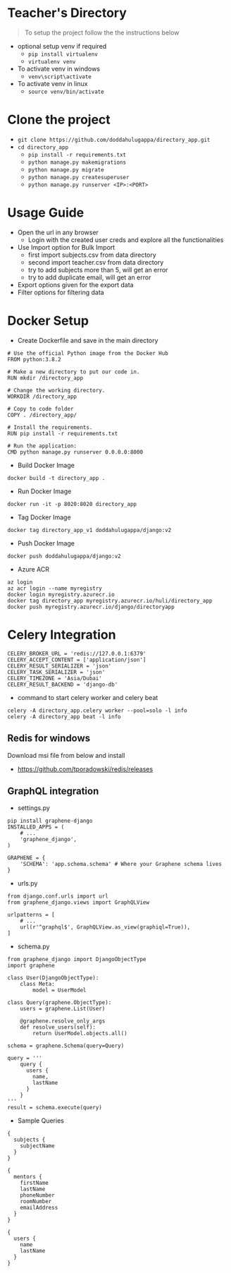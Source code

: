 # Teacher's Directory

> To setup the project follow the the instructions below


- optional setup venv if required
    - `pip install virtualenv`
    - `virtualenv venv`
- To activate venv in windows
    - `venv\script\activate` 
- To activate venv in linux
    - `source venv/bin/activate` 
    
# Clone the project
- `git clone https://github.com/doddahulugappa/directory_app.git`
- `cd directory_app`
    - `pip install -r requirements.txt`
    - `python manage.py makemigrations`
    - `python manage.py migrate`
    - `python manage.py createsuperuser` 
    - `python manage.py runserver <IP>:<PORT>`
# Usage Guide
- Open the url in any browser
    - Login with the created user creds and explore all the functionalities
- Use Import option for Bulk Import 
    - first import subjects.csv from data directory
    - second import teacher.csv from data directory
    - try to add subjects more than 5, will get an error
    - try to add duplicate email, will get an error
- Export options given for the export data
- Filter options for filtering data


# Docker Setup
- Create Dockerfile and save in the main directory
``` 
# Use the official Python image from the Docker Hub
FROM python:3.8.2

# Make a new directory to put our code in.
RUN mkdir /directory_app

# Change the working directory.
WORKDIR /directory_app

# Copy to code folder
COPY . /directory_app/

# Install the requirements.
RUN pip install -r requirements.txt

# Run the application:
CMD python manage.py runserver 0.0.0.0:8000
```

- Build Docker Image
```
docker build -t directory_app .
```

- Run Docker Image
```
docker run -it -p 8020:8020 directory_app
```

- Tag Docker Image
```
docker tag directory_app_v1 doddahulugappa/django:v2
```

- Push Docker Image
```
docker push doddahulugappa/django:v2
```
- Azure ACR

```
az login
az acr login --name myregistry
docker login myregistry.azurecr.io
docker tag directory_app myregistry.azurecr.io/huli/directory_app
docker push myregistry.azurecr.io/django/directoryapp
```


# Celery Integration
```
CELERY_BROKER_URL = 'redis://127.0.0.1:6379'
CELERY_ACCEPT_CONTENT = ['application/json']
CELERY_RESULT_SERIALIZER = 'json'
CELERY_TASK_SERIALIZER = 'json'
CELERY_TIMEZONE = 'Asia/Dubai'
CELERY_RESULT_BACKEND = 'django-db'

```
- command to start celery worker and celery beat
```
celery -A directory_app.celery worker --pool=solo -l info
celery -A directory_app beat -l info
```
## Redis for windows
Download msi file from below and install
- https://github.com/tporadowski/redis/releases

## GraphQL integration
- settings.py
```
pip install graphene-django
INSTALLED_APPS = (
    # ...
    'graphene_django',
)

GRAPHENE = {
    'SCHEMA': 'app.schema.schema' # Where your Graphene schema lives
}
```
- urls.py

```
from django.conf.urls import url
from graphene_django.views import GraphQLView

urlpatterns = [
    # ...
    url(r'^graphql$', GraphQLView.as_view(graphiql=True)),
]
```

- schema.py
```
from graphene_django import DjangoObjectType
import graphene

class User(DjangoObjectType):
    class Meta:
        model = UserModel

class Query(graphene.ObjectType):
    users = graphene.List(User)

    @graphene.resolve_only_args
    def resolve_users(self):
        return UserModel.objects.all()

schema = graphene.Schema(query=Query)

query = '''
    query {
      users {
        name,
        lastName
      }
    }
'''
result = schema.execute(query)
```
- Sample Queries
```
{
  subjects {
    subjectName
  }
}

{
  mentors {
    firstName
    lastName
    phoneNumber
    roomNumber
    emailAddress
  }
}

{
  users {
    name
    lastName
  }
}
```


